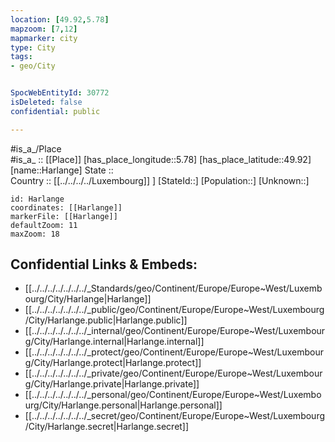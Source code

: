 ```yaml
---
location: [49.92,5.78] 
mapzoom: [7,12] 
mapmarker: city 
type: City
tags:
- geo/City


SpocWebEntityId: 30772
isDeleted: false
confidential: public

---
```

#is_a_/Place  
#is_a_ :: [[Place]] 
[has_place_longitude::5.78] 
[has_place_latitude::49.92] 
[name::Harlange] 
State ::  
Country :: [[../../../../Luxembourg]] ] 
[StateId::] 
[Population::] 
[Unknown::] 


```leaflet
id: Harlange
coordinates: [[Harlange]] 
markerFile: [[Harlange]] 
defaultZoom: 11 
maxZoom: 18
```


## Confidential Links & Embeds: 
- [[../../../../../../../_Standards/geo/Continent/Europe/Europe~West/Luxembourg/City/Harlange|Harlange]] 
- [[../../../../../../../_public/geo/Continent/Europe/Europe~West/Luxembourg/City/Harlange.public|Harlange.public]] 
- [[../../../../../../../_internal/geo/Continent/Europe/Europe~West/Luxembourg/City/Harlange.internal|Harlange.internal]] 
- [[../../../../../../../_protect/geo/Continent/Europe/Europe~West/Luxembourg/City/Harlange.protect|Harlange.protect]] 
- [[../../../../../../../_private/geo/Continent/Europe/Europe~West/Luxembourg/City/Harlange.private|Harlange.private]] 
- [[../../../../../../../_personal/geo/Continent/Europe/Europe~West/Luxembourg/City/Harlange.personal|Harlange.personal]] 
- [[../../../../../../../_secret/geo/Continent/Europe/Europe~West/Luxembourg/City/Harlange.secret|Harlange.secret]] 
